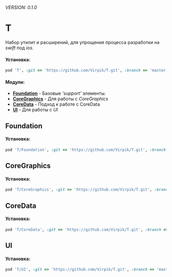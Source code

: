 _VERSION: 0.1.0_

# T 

Набор утилит и расширений, для упрощения процесса разработки на _swift_ под _ios_. 

#### Установка:

```ruby
pod 'T', :git => 'https://github.com/Virpik/T.git', :branch => 'master'
```

#### Модули: 

- [**Foundation**](#Foundation) - Базовые _'support'_ элементы.
- [**CoreGraphics**](#CoreGraphics) - Для работы с _CoreGraphics_
- [**CoreData**](#CoreData) - Подход к работе с CoreData
- [**UI**](#UI) - Для работы с _UI_

## <a name="Foundation"></a> Foundation

#### Установка:

```ruby
pod 'T/Foundation', :git => 'https://github.com/Virpik/T.git', :branch => 'master'
```


## <a name="CoreGraphics"></a> CoreGraphics

#### Установка:

```ruby
pod 'T/CoreGraphics', :git => 'https://github.com/Virpik/T.git', :branch => 'master'
```

## <a name="CoreData"></a> CoreData

#### Установка:

```ruby
pod 'T/CoreData', :git => 'https://github.com/Virpik/T.git', :branch => 'master'
```

## <a name="UI"></a> UI

#### Установка:

```ruby
pod 'T/UI', :git => 'https://github.com/Virpik/T.git', :branch => 'master'
```


